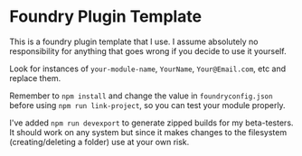 # Foundry Plugin Template

This is a foundry plugin template that I use. I assume absolutely no responsibility for anything that goes wrong if you decide to use it yourself.

Look for instances of `your-module-name`, `YourName`, `Your@Email.com`, etc and replace them.

Remember to `npm install` and change the value in `foundryconfig.json` before using `npm run link-project`, so you can test your module properly.

I've added `npm run devexport` to generate zipped builds for my beta-testers. It should work on any system but since it makes changes to the filesystem (creating/deleting a folder) use at your own risk.
